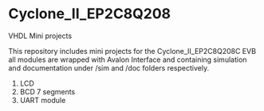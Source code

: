 # Cyclone_II_EP2C8Q208
VHDL Mini projects

This repository includes mini projects for the Cyclone_II_EP2C8Q208C EVB
all modules are wrapped with Avalon Interface and containing simulation and documentation under /sim and /doc folders respectively.

  1. LCD
  2. BCD 7 segments
  3. UART module  
